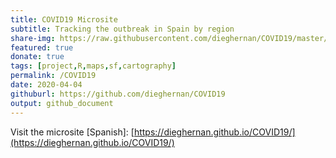 ```yaml
---
title: COVID19 Microsite
subtitle: Tracking the outbreak in Spain by region
share-img: https://raw.githubusercontent.com/dieghernan/COVID19/master/figs/FallecidosAct.png
featured: true
donate: true
tags: [project,R,maps,sf,cartography]
permalink: /COVID19
date: 2020-04-04
githuburl: https://github.com/dieghernan/COVID19
output: github_document
---
```

Visit the microsite [Spanish]: [https://dieghernan.github.io/COVID19/](https://dieghernan.github.io/COVID19/)
